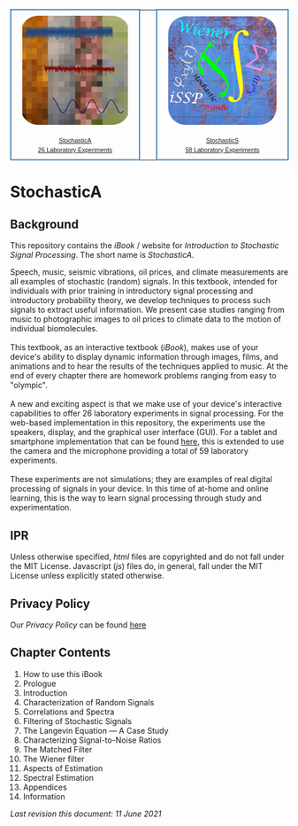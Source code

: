 <table style="margin:0px auto; border:0px">
	<tr style="text-align:center; border:0px">
		<td style="text-align:center; padding:10px 20px;
			border:2px steelblue solid; border-radius:25px;">
		<a href="https://socratic-software.github.io/stochastica/">
		<img src="images/StochasticA.png" height="30%" style="margin-bottom:15px;">
		<br><span style="font-family:Arial, Helvetica, sans-serif; font-size:80%;">
		StochasticA<br>26 Laboratory Experiments</span></a></td>
		<td>&nbsp;&nbsp;&nbsp;&nbsp;</td>
		<td style="text-align:center; padding:10px 20px;
			border:2px steelblue solid; border-radius:25px;">
		<a href="https://apps.apple.com/us/app/stochastic-signal-processing/id1450268179">
		<img src="images/StochasticS.png" height="30%" style="margin-bottom:15px;">
		<br><span style="font-family:Arial, Helvetica, sans-serif; font-size:80%;">
		StochasticS<br>58 Laboratory Experiments</span></a></td>
	</tr>
</table>

# StochasticA

## Background
This repository contains the *iBook* / website for *Introduction to Stochastic Signal Processing*. The short name is *StochasticA*.

Speech, music, seismic vibrations, oil prices, and climate measurements are all examples of stochastic (random) signals. In this textbook, intended for individuals with prior training in introductory signal processing and introductory probability theory, we develop techniques to process such signals to extract useful information. We present case studies ranging from music to photographic images to oil prices to climate data to the motion of individual biomolecules.
<br><br>
This textbook, as an interactive textbook (*iBook*), makes use of your device's ability to display dynamic information through images, films, and animations and to hear the results of the techniques applied to music. At the end of every chapter there are homework problems ranging from easy to "olympic".
<br><br>
A new and exciting aspect is that we make use of your device's interactive capabilities to offer 26 laboratory experiments in signal processing. For the web-based implementation in this repository, the experiments use the speakers, display, and the graphical user interface (GUI). For a tablet and smartphone implementation that can be found [here](https://apps.apple.com/us/app/stochastic-signal-processing/id1450268179?ls=1), this is extended to use the camera and the microphone providing a total of 59 laboratory experiments.
<br><br>
These experiments are not simulations; they are examples of real digital processing of signals in your device. In this time of at-home and online learning, this is the way to learn signal processing through study and experimentation.

## IPR
Unless otherwise specified, *html* files are copyrighted and do not fall under the MIT License. Javascript (*js*) files do, in general, fall under the MIT License unless explicitly stated otherwise.

## Privacy Policy
Our *Privacy Policy* can be found [here](https://sites.google.com/socraticsoftware.org/socraticsoftware/privacy-policy)

## Chapter Contents

1. How to use this iBook
1. Prologue
1. Introduction
1. Characterization of Random Signals
1. Correlations and Spectra
1. Filtering of Stochastic Signals
1. The Langevin Equation &mdash; A Case Study
1. Characterizing Signal-to-Noise Ratios
1. The Matched Filter
1. The Wiener filter
1. Aspects of Estimation
1. Spectral Estimation
1. Appendices
1. Information


*Last revision this document: 11 June 2021*
